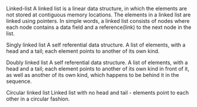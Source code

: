 Linked-list
A linked list is a linear data structure, in which the elements are not stored at contiguous memory locations. The elements in a linked list are linked using pointers. In simple words, a linked list consists of nodes where each node contains a data field and a reference(link) to the next node in the list.

Singly linked list
A self referential data structure. A list of elements, with a head and a tail; each element points to another of its own kind.

Doubly linked list
A self referential data structure. A list of elements, with a head and a tail; each element points to another of its own kind in front of it, as well as another of its own kind, which happens to be behind it in the sequence.

Circular linked list
Linked list with no head and tail - elements point to each other in a circular fashion.
